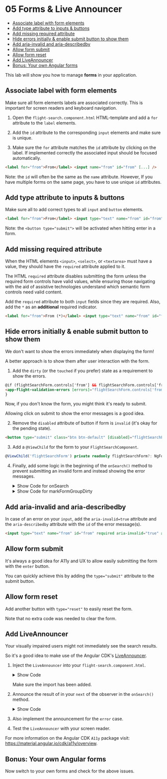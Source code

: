 # 05 Forms & Live Announcer

<!-- TOC -->

- [Associate label with form elements](#associate-label-with-form-elements)
- [Add type attribute to inputs & buttons](#add-type-attribute-to-inputs--buttons)
- [Add missing required attribute](#add-missing-required-attribute)
- [Hide errors initially & enable submit button to show them](#hide-errors-initially--enable-submit-button-to-show-them)
- [Add aria-invalid and aria-describedby](#add-aria-invalid-and-aria-describedby)
- [Allow form submit](#allow-form-submit)
- [Allow form reset](#allow-form-reset)
- [Add LiveAnnouncer](#add-liveannouncer)
- [Bonus: Your own Angular forms](#bonus-your-own-angular-forms)
  <!-- TOC -->

This lab will show you how to manage **forms** in your application.

## Associate label with form elements

Make sure all form elements labels are associated correctly. This is important for screen readers and keyboard navigation.

1. Open the `flight-search.component.html` HTML-template and add a `for` attribute to the `label` elements.

2. Add the `id` attribute to the corresponding `input` elements and make sure is unique.

3. Make sure the `for` attribute matches the `id` attribute by clicking on the label. If implemented correctly the associated input should be focused automatically.

```html
<label for="from">From</label> <input name="from" id="from" [...] />
```

Note: the `id` will often be the same as the `name` attribute. However, If you have multiple forms on the same page, you have to use unique `id` attributes.

## Add type attribute to inputs & buttons

Make sure all to add correct types to all `input` and `button` elements.

```html
<label for="from">From</label> <input type="text" name="from" id="from" [...] />
```

Note: the `<button type="submit">` will be activated when hitting enter in a form.

## Add missing required attribute

When the HTML elements `<input>`, `<select>`, or `<textarea>` must have a value, they should have the `required` attribute applied to it.

The HTML `required` attribute disables submitting the form unless the required form controls have valid values, while ensuring those navigating with the aid of assistive technologies understand which semantic form controls need valid content.

Add the `required` attribute to both `input` fields since they are required. Also, add the `*` as an **additional** required indicator.

```html
<label for="from">From (*)</label> <input type="text" name="from" id="from" required [...] />
```

## Hide errors initially & enable submit button to show them

We don't want to show the errors immediately when displaying the form!

A better approach is to show them after user interaction with the form.

1. Add the `dirty` (or the `touched` if you prefer) state as a requirement to show the errors.

```html
@if (flightSearchForm.controls['from'] && flightSearchForm.controls['from'].dirty) {
<app-flight-validation-errors [errors]="flightSearchForm.controls['from'].errors" fieldLabel="From" />
}
```

Now, if you don't know the form, you might think it's ready to submit.

Allowing click on submit to show the error messages is a good idea.

2. Remove the `disabled` attribute of button if form is `invalid` (it's okay for the pending state).

```html
<button type="submit" class="btn btn-default" [disabled]="flightSearchForm.pending" (click)="onSearch()"></button>
```

3. Add a `@ViewChild` for the form to your `FlightSearchComponent`.

```typescript
@ViewChild('flightSearchForm') private readonly flightSearchForm?: NgForm;
```

4. Finally, add some logic in the beginning of the `onSearch()` method to prevent submitting an invalid form and instead showing the error messages.

   <details>
   <summary>Show Code for onSearch</summary>
   <p>

   ```typescript
   if (this.flightSearchForm?.invalid) {
     this.markFormGroupDirty(this.flightSearchForm);
     return;
   }
   ```

   </p>
   </details>

   <details>
   <summary>Show Code for markFormGroupDirty</summary>
   <p>

   ```typescript
   private markFormGroupDirty(formGroup: NgForm): void {
     Object.values(formGroup.controls).forEach((control) => control.markAsDirty());
   }
   ```

   </p>
   </details>

## Add aria-invalid and aria-describedby

In case of an error on your `input`, add the `aria-invalid=true` attribute and the `aria-describedby` attribute with the `id` of the error message(s).

```html
<input type="text" name="from" id="from" required aria-invalid="true" aria-describedby="from_error" [...] />
```

## Allow form submit

It's always a good idea for A11y and UX to allow easily submitting the form with the `enter` button.

You can quickly achieve this by adding the `type="submit"` attribute to the submit button.

## Allow form reset

Add another button with `type="reset"` to easily reset the form.

Note that no extra code was needed to clear the form.

## Add LiveAnnouncer

Your visually impaired users might not immediately see the search results.

So it's a good idea to make use of the Angular CDK's [LiveAnnouncer](https://material.angular.io/cdk/a11y/overview#liveannouncer).

1. Inject the `LiveAnnouncer` into your `flight-search.component.html`.

   <details>
   <summary>Show Code</summary>
   <p>

   ```typescript
   private readonly liveAnnouncer = inject(LiveAnnouncer);
   ```

   </p>
   </details>

   Make sure the import has been added.

2. Announce the result of in your `next` of the observer in the `onSearch()` method.

   <details>
   <summary>Show Code</summary>
   <p>

   ```typescript
   if (flights.length > 0) {
     this.liveAnnouncer.announce('Found ' + flights.length + ' flights');
     console.log('Found ' + flights.length + ' flights');
   } else {
     this.liveAnnouncer.announce('No flights found');
     console.log('No flights found');
   }
   ```

   </p>
   </details>

3. Also implement the announcement for the `error` case.

4. Test the `LiveAnnouncer` with your screen reader.

For more information on the Angular CDK `A11y` package visit: https://material.angular.io/cdk/a11y/overview.

## Bonus: Your own Angular forms

Now switch to your own forms and check for the above issues.
